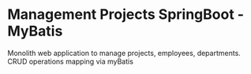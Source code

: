 <h1>Management Projects SpringBoot - MyBatis</h1>

Monolith web application to manage projects, employees, departments.<br>
CRUD operations mapping via myBatis
